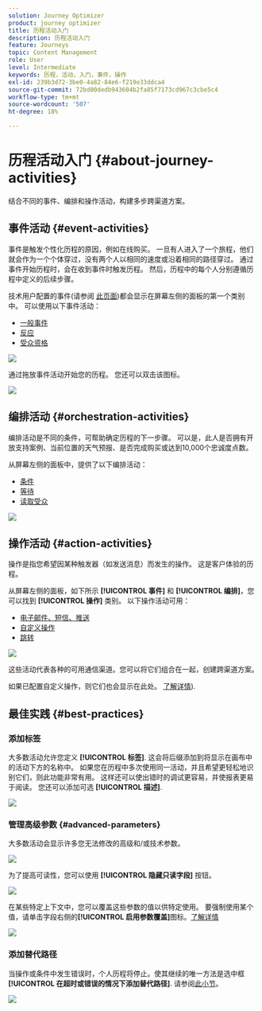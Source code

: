 ```yaml
---
solution: Journey Optimizer
product: journey optimizer
title: 历程活动入门
description: 历程活动入门
feature: Journeys
topic: Content Management
role: User
level: Intermediate
keywords: 历程，活动，入门，事件，操作
exl-id: 239b3d72-3be0-4a82-84e6-f219e33ddca4
source-git-commit: 72bd00dedb943604b2fa85f7173cd967c3cbe5c4
workflow-type: tm+mt
source-wordcount: '507'
ht-degree: 18%

---
```


# 历程活动入门 {#about-journey-activities}

结合不同的事件、编排和操作活动，构建多步跨渠道方案。

## 事件活动 {#event-activities}

事件是触发个性化历程的原因，例如在线购买。 一旦有人进入了一个旅程，他们就会作为一个个体穿过，没有两个人以相同的速度或沿着相同的路径穿过。 通过事件开始历程时，会在收到事件时触发历程。 然后，历程中的每个人分别遵循历程中定义的后续步骤。

技术用户配置的事件(请参阅 [此页面](../event/about-events.md))都会显示在屏幕左侧的面板的第一个类别中。 可以使用以下事件活动：

* [一般事件](../building-journeys/general-events.md)
* [反应](../building-journeys/reaction-events.md)
* [受众资格](../building-journeys/audience-qualification-events.md)

![](assets/journey43.png)

通过拖放事件活动开始您的历程。 您还可以双击该图标。

![](assets/journey44.png)

## 编排活动 {#orchestration-activities}

编排活动是不同的条件，可帮助确定历程的下一步骤。 可以是，此人是否拥有开放支持案例、当前位置的天气预报、是否完成购买或达到10,000个忠诚度点数。

从屏幕左侧的面板中，提供了以下编排活动：

* [条件](../building-journeys/condition-activity.md)
* [等待](../building-journeys/wait-activity.md)
* [读取受众](../building-journeys/read-audience.md)

![](assets/journey49.png)

## 操作活动 {#action-activities}

操作是指您希望因某种触发器（如发送消息）而发生的操作。 这是客户体验的历程。

从屏幕左侧的面板，如下所示 **[!UICONTROL 事件]** 和 **[!UICONTROL 编排]**，您可以找到 **[!UICONTROL 操作]** 类别。 以下操作活动可用：

* [电子邮件、短信、推送](../building-journeys/journeys-message.md)
* [自定义操作](../building-journeys/using-custom-actions.md)
* [跳转](../building-journeys/jump.md)

![](assets/journey58.png)

这些活动代表各种的可用通信渠道。您可以将它们组合在一起，创建跨渠道方案。

如果已配置自定义操作，则它们也会显示在此处。 [了解详情](../building-journeys/using-custom-actions.md)).

## 最佳实践 {#best-practices}

### 添加标签

大多数活动允许您定义 **[!UICONTROL 标签]**. 这会将后缀添加到将显示在画布中的活动下方的名称中。 如果您在历程中多次使用同一活动，并且希望更轻松地识别它们，则此功能非常有用。 这样还可以使出错时的调试更容易，并使报表更易于阅读。 您还可以添加可选 **[!UICONTROL 描述]**.

![](assets/journey-action-label.png)

### 管理高级参数 {#advanced-parameters}

大多数活动会显示许多您无法修改的高级和/或技术参数。

![](assets/journey-advanced-parameters.png)

为了提高可读性，您可以使用 **[!UICONTROL 隐藏只读字段]** 按钮。

![](assets/journey-hide-read-only-fields.png)

在某些特定上下文中，您可以覆盖这些参数的值以供特定使用。 要强制使用某个值，请单击字段右侧的&#x200B;**[!UICONTROL 启用参数覆盖]**&#x200B;图标。[了解详情](../configuration/primary-email-addresses.md#journey-parameters)

![](assets/journey-enable-parameter-override.png)

### 添加替代路径

当操作或条件中发生错误时，个人历程将停止。使其继续的唯一方法是选中框 **[!UICONTROL 在超时或错误的情况下添加替代路径]**. 请参阅[此小节](../building-journeys/using-the-journey-designer.md#paths)。

![](assets/journey42.png)
